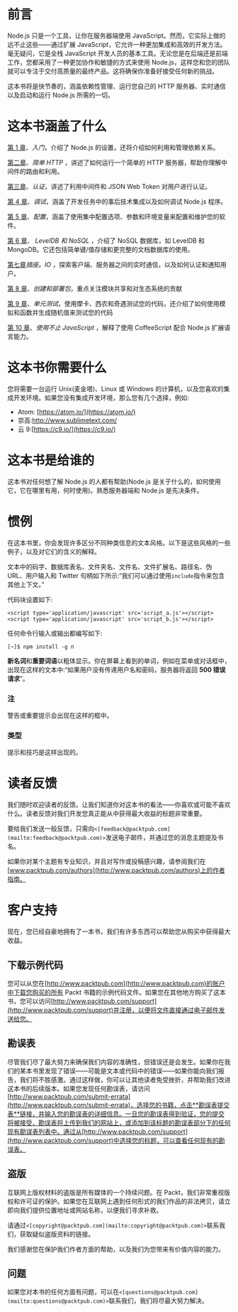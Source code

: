 # 前言

Node.js 只是一个工具，让你在服务器端使用 JavaScript。然而，它实际上做的远不止这些——通过扩展 JavaScript，它允许一种更加集成和高效的开发方法。毫无疑问，它是全栈 JavaScript 开发人员的基本工具。无论您是在后端还是前端工作，您都采用了一种更加协作和敏捷的方式来使用 Node.js，这样您和您的团队就可以专注于交付高质量的最终产品。这将确保你准备好接受任何新的挑战。

这本书将是快节奏的，涵盖依赖性管理、运行您自己的 HTTP 服务器、实时通信以及启动和运行 Node.js 所需的一切。

# 这本书涵盖了什么

[第 1 章](01.html "Chapter 1. Getting Started")、*入门*，介绍了 Node.js 的设置，还将介绍如何利用和管理依赖关系。

[第二章](02.html "Chapter 2. Simple HTTP")、*简单 HTTP* ，讲述了如何运行一个简单的 HTTP 服务器，帮助你理解中间件的路由和利用。

[第三章](03.html "Chapter 3. Authentication")、*认证*，讲述了利用中间件和 JSON Web Token 对用户进行认证。

[第 4 章](04.html "Chapter 4. Debugging")、*调试*，涵盖了开发任务中的事后技术集成以及如何调试 Node.js 程序。

[第 5 章](05.html "Chapter 5. Configuration")、*配置*，涵盖了使用集中配置选项、参数和环境变量来配置和维护您的软件。

[第 6 章](06.html "Chapter 6. Level DB and NoSQL")、 *LevelDB 和 NoSQL* ，介绍了 NoSQL 数据库，如 LevelDB 和 MongoDB。它还包括简单键/值存储和更完整的文档数据库的使用。

[第七章](07.html "Chapter 7. Socket.IO")*插座。IO* ，探索客户端、服务器之间的实时通信，以及如何认证和通知用户。

[第 8 章](08.html "Chapter 8. Creating and Deploying Packages")、*创建和部署包*，重点关注模块共享和对生态系统的贡献

[第 9 章](09.html "Chapter 9. Unit Testing")、*单元测试*，使用摩卡、西农和奇遇测试您的代码，还介绍了如何使用模拟和函数并生成随机值来测试您的代码

[第 10 章](10.html "Chapter 10. Using More Than JavaScript")、*使用不止 JavaScript* ，解释了使用 CoffeeScript 配合 Node.js 扩展语言能力。

# 这本书你需要什么

您将需要一台运行 Unix(麦金塔)、Linux 或 Windows 的计算机，以及您喜欢的集成开发环境。如果您没有集成开发环境，那么您有几个选择，例如:

*   Atom: [https://atom.io/](https://atom.io/)
*   崇高:http://www.sublimetext.com/
*   云 9:[https://c9.io/](https://c9.io/)

# 这本书是给谁的

这本书对任何想了解 Node.js 的人都有帮助(Node.js 是关于什么的，如何使用它，它在哪里有用，何时使用)。熟悉服务器端和 Node.js 是先决条件。

# 惯例

在这本书里，你会发现许多区分不同种类信息的文本风格。以下是这些风格的一些例子，以及对它们的含义的解释。

文本中的码字、数据库表名、文件夹名、文件名、文件扩展名、路径名、伪 URL、用户输入和 Twitter 句柄如下所示:“我们可以通过使用`include`指令来包含其他上下文。”

代码块设置如下:

```
<script type='application/javascript' src='script_a.js'></script>
<script type='application/javascript' src='script_b.js'></script>
```

任何命令行输入或输出都编写如下:

```
[~]$ npm install -g n

```

**新名词**和**重要词语**以粗体显示。你在屏幕上看到的单词，例如在菜单或对话框中，出现在这样的文本中:“如果用户没有传递用户名和密码，服务器将返回 **500 错误请求**”。

### 注

警告或重要提示会出现在这样的框中。

### 类型

提示和技巧是这样出现的。

# 读者反馈

我们随时欢迎读者的反馈。让我们知道你对这本书的看法——你喜欢或可能不喜欢什么。读者反馈对我们开发您真正能从中获得最大收益的标题非常重要。

要给我们发送一般反馈，只需向`<[feedback@packtpub.com](mailto:feedback@packtpub.com)>`发送电子邮件，并通过您的消息主题提及书名。

如果你对某个主题有专业知识，并且对写作或投稿感兴趣，请参阅我们在[www.packtpub.com/authors](http://www.packtpub.com/authors)上的作者指南。

# 客户支持

现在，您已经自豪地拥有了一本书，我们有许多东西可以帮助您从购买中获得最大收益。

## 下载示例代码

您可以从您在[http://www.packtpub.com](http://www.packtpub.com)的账户中下载您购买的所有 Packt 书籍的示例代码文件。如果您在其他地方购买了这本书，您可以访问[http://www.packtpub.com/support](http://www.packtpub.com/support)并注册，以便将文件直接通过电子邮件发送给您。

## 勘误表

尽管我们尽了最大努力来确保我们内容的准确性，但错误还是会发生。如果你在我们的某本书里发现了错误——可能是文本或代码中的错误——如果你能向我们报告，我们将不胜感激。通过这样做，你可以让其他读者免受挫折，并帮助我们改进这本书的后续版本。如果您发现任何勘误表，请访问[http://www.packtpub.com/submit-errata](http://www.packtpub.com/submit-errata)，选择您的书籍，点击**勘误表提交表**链接，并输入您的勘误表的详细信息。一旦您的勘误表得到验证，您的提交将被接受，勘误表将上传到我们的网站上，或添加到该标题的勘误表部分下的任何现有勘误表列表中。通过从[http://www.packtpub.com/support](http://www.packtpub.com/support)中选择您的标题，可以查看任何现有的勘误表。

## 盗版

互联网上版权材料的盗版是所有媒体的一个持续问题。在 Packt，我们非常重视版权和许可证的保护。如果您在互联网上遇到任何形式的我们作品的非法拷贝，请立即向我们提供位置地址或网站名称，以便我们寻求补救。

请通过`<[copyright@packtpub.com](mailto:copyright@packtpub.com)>`联系我们，获取疑似盗版资料的链接。

我们感谢您在保护我们作者方面的帮助，以及我们为您带来有价值内容的能力。

## 问题

如果您对本书的任何方面有问题，可以在`<[questions@packtpub.com](mailto:questions@packtpub.com)>`联系我们，我们将尽最大努力解决。